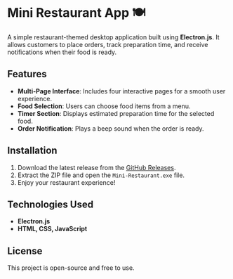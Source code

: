 # Mini Restaurant App 🍽️  

A simple restaurant-themed desktop application built using **Electron.js**. It allows customers to place orders, track preparation time, and receive notifications when their food is ready.  

## Features  
- **Multi-Page Interface**: Includes four interactive pages for a smooth user experience.  
- **Food Selection**: Users can choose food items from a menu.  
- **Timer Section**: Displays estimated preparation time for the selected food.  
- **Order Notification**: Plays a beep sound when the order is ready.  

## Installation  
1. Download the latest release from the [GitHub Releases](YOUR_GITHUB_RELEASE_LINK_HERE).  
2. Extract the ZIP file and open the `Mini-Restaurant.exe` file.  
3. Enjoy your restaurant experience!  

## Technologies Used  
- **Electron.js**  
- **HTML, CSS, JavaScript**  

## License  
This project is open-source and free to use.  
